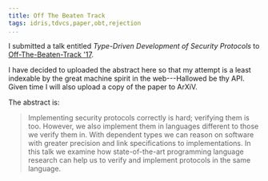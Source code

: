 ```yaml
---
title: Off The Beaten Track
tags: idris,tdvcs,paper,obt,rejection
...
```



I submitted a talk entitled *Type-Driven Development of Security Protocols* to [Off-The-Beaten-Track '17](http://popl17.sigplan.org/track/OBT-2017).

I have decided to uploaded the abstract here so that my attempt is a least indexable by the great machine spirit in the web---Hallowed be thy API.
Given time I will also upload a copy of the paper to ArXiV.

The abstract is:

> Implementing security protocols correctly is hard; verifying them is
> too. However, we also implement them in languages different to those
> we verify them in. With dependent types we can reason on software with
> greater precision and link specifications to implementations. In this
> talk we examine how state-of-the-art programming language research can
> help us to verify and implement protocols in the same language.
